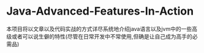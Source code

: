 # Java-Advanced-Features-In-Action
本项目将以文章以及代码实战的方式详尽系统地介绍java语言以及jvm中的一些高级或者可以说生僻的特性(尽管在日常开发中不常使用,但确是让自己成为高手的必需品)
